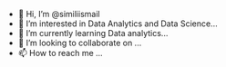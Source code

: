 - 👋 Hi, I’m @similiismail
- 👀 I’m interested in Data Analytics and Data Science...
- 🌱 I’m currently learning Data analytics...
- 💞️ I’m looking to collaborate on ...
- 📫 How to reach me ...

<!---
similiismail/similiismail is a ✨ special ✨ repository because its `README.md` (this file) appears on your GitHub profile.
You can click the Preview link to take a look at your changes.
--->
